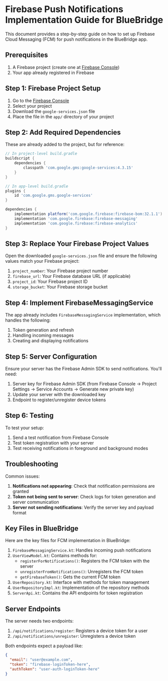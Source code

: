 # Firebase Push Notifications Implementation Guide for BlueBridge

This document provides a step-by-step guide on how to set up Firebase Cloud Messaging (FCM) for push notifications in the BlueBridge app.

## Prerequisites

1. A Firebase project (create one at [Firebase Console](https://console.firebase.google.com/))
2. Your app already registered in Firebase

## Step 1: Firebase Project Setup

1. Go to the [Firebase Console](https://console.firebase.google.com/)
2. Select your project
3. Download the `google-services.json` file
4. Place the file in the `app/` directory of your project

## Step 2: Add Required Dependencies

These are already added to the project, but for reference:

```gradle
// In project-level build.gradle
buildscript {
    dependencies {
        classpath 'com.google.gms:google-services:4.3.15'
    }
}

// In app-level build.gradle
plugins {
    id 'com.google.gms.google-services'
}

dependencies {
    implementation platform('com.google.firebase:firebase-bom:32.1.1')
    implementation 'com.google.firebase:firebase-messaging'
    implementation 'com.google.firebase:firebase-analytics'
}
```

## Step 3: Replace Your Firebase Project Values

Open the downloaded `google-services.json` file and ensure the following values match your Firebase project:

1. `project_number`: Your Firebase project number
2. `firebase_url`: Your Firebase database URL (if applicable)
3. `project_id`: Your Firebase project ID
4. `storage_bucket`: Your Firebase storage bucket

## Step 4: Implement FirebaseMessagingService

The app already includes `FirebaseMessagingService` implementation, which handles the following:

1. Token generation and refresh
2. Handling incoming messages
3. Creating and displaying notifications

## Step 5: Server Configuration

Ensure your server has the Firebase Admin SDK to send notifications. You'll need:

1. Server key for Firebase Admin SDK (from Firebase Console → Project Settings → Service Accounts → Generate new private key)
2. Update your server with the downloaded key
3. Endpoint to register/unregister device tokens 

## Step 6: Testing

To test your setup:

1. Send a test notification from Firebase Console
2. Test token registration with your server
3. Test receiving notifications in foreground and background modes

## Troubleshooting

Common issues:

1. **Notifications not appearing**: Check that notification permissions are granted
2. **Token not being sent to server**: Check logs for token generation and server communication
3. **Server not sending notifications**: Verify the server key and payload format

## Key Files in BlueBridge

Here are the key files for FCM implementation in BlueBridge:

1. `FirebaseMessagingService.kt`: Handles incoming push notifications
2. `UserViewModel.kt`: Contains methods for:
   - `registerForNotifications()`: Registers the FCM token with the server
   - `unregisterFromNotifications()`: Unregisters the FCM token
   - `getFirebaseToken()`: Gets the current FCM token
3. `UserRepository.kt`: Interface with methods for token management
4. `UserRepositoryImpl.kt`: Implementation of the repository methods
5. `ServerApi.kt`: Contains the API endpoints for token registration

## Server Endpoints 

The server needs two endpoints:

1. `/api/notifications/register`: Registers a device token for a user
2. `/api/notifications/unregister`: Unregisters a device token

Both endpoints expect a payload like:
```json
{
  "email": "user@example.com",
  "token": "firebase-loginToken-here",
  "authToken": "user-auth-loginToken-here"
}
``` 